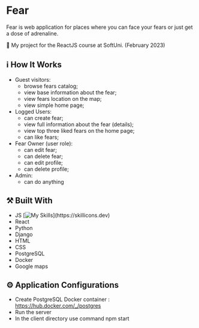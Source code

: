 # Fear

Fear is web application for places where you can face your fears or just get a dose of adrenaline.

:dart:  My project for the ReactJS course at SoftUni. (February 2023) 

## :information_source: How It Works

- Guest visitors: 
  - browse fears catalog;
  - view base information about the fear;
  - view fears location on the map;
  - view simple home page;
- Logged Users:
  - can create fear; 
  - view full information about the fear (details); 
  - view top three liked fears on the home page;
  - can like fears;
- Fear Owner (user role):
  - can edit fear;
  - can delete fear;
  - can edit profile;
  - can delete profile;
- Admin:
  - can do anything

## :hammer_and_pick: Built With

- JS [![My Skills](https://skillicons.dev/icons?i=js,)](https://skillicons.dev)
- React
- Python
- Django
- HTML
- CSS
- PostgreSQL
- Docker
- Google maps


## :gear: Application Configurations
- Create PostgreSQL Docker container : https://hub.docker.com/_/postgres
- Run the server
- In the client directory use command npm start


 


